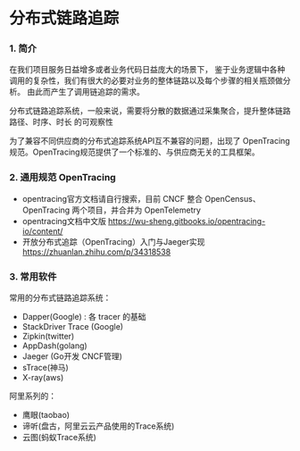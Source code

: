 分布式链路追踪
==

### 1. 简介

在我们项目服务日益增多或者业务代码日益庞大的场景下， 鉴于业务逻辑中各种调用的复杂性，我们有很大的必要对业务的整体链路以及每个步骤的相关瓶颈做分析。 由此而产生了调用链追踪的需求。

分布式链路追踪系统，一般来说，需要将分散的数据通过采集聚合，提升整体链路 路径、时序、时长 的可观察性

为了兼容不同供应商的分布式追踪系统API互不兼容的问题，出现了 OpenTracing规范。OpenTracing规范提供了一个标准的、与供应商无关的工具框架。

### 2. 通用规范 OpenTracing

- opentracing官方文档请自行搜索，目前 CNCF 整合 OpenCensus、OpenTracing 两个项目，并合并为 OpenTelemetry
- opentracing文档中文版 https://wu-sheng.gitbooks.io/opentracing-io/content/
- 开放分布式追踪（OpenTracing）入门与Jaeger实现  https://zhuanlan.zhihu.com/p/34318538

### 3. 常用软件

常用的分布式链路追踪系统：

- Dapper(Google) : 各 tracer 的基础
- StackDriver Trace (Google)
- Zipkin(twitter)
- AppDash(golang)
- Jaeger (Go开发 CNCF管理)
- sTrace(神马)
- X-ray(aws)

阿里系列的：

- 鹰眼(taobao)
- 谛听(盘古，阿里云云产品使用的Trace系统)
- 云图(蚂蚁Trace系统)

